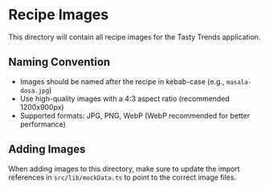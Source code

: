 
# Recipe Images

This directory will contain all recipe images for the Tasty Trends application.

## Naming Convention

- Images should be named after the recipe in kebab-case (e.g., `masala-dosa.jpg`)
- Use high-quality images with a 4:3 aspect ratio (recommended 1200x900px)
- Supported formats: JPG, PNG, WebP (WebP recommended for better performance)

## Adding Images

When adding images to this directory, make sure to update the import references in `src/lib/mockData.ts` to point to the correct image files.
